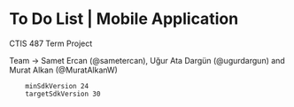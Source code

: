# To Do List | Mobile Application
CTIS 487 Term Project

Team -> Samet Ercan (@sametercan), Uğur Ata Dargün (@ugurdargun) and Murat Alkan (@MuratAlkanW)


        minSdkVersion 24
        targetSdkVersion 30
